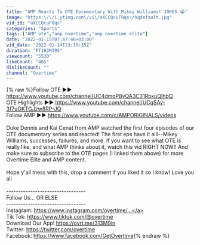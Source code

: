 ```yaml
---
title: "AMP Reacts To OTE Documentary With Mikey Williams! JOKES 😭"
image: "https:\/\/i.ytimg.com\/vi\/aXCCQcuF8qs\/hqdefault.jpg"
vid_id: "aXCCQcuF8qs"
categories: "Sports"
tags: ["AMP ote","amp overtime","amp overtime elite"]
date: "2022-01-15T07:47:46+03:00"
vid_date: "2022-01-14T23:30:35Z"
duration: "PT1H3M39S"
viewcount: "5530"
likeCount: "405"
dislikeCount: ""
channel: "Overtime"
---
```

{% raw %}Follow OTE ►► <a rel="nofollow" target="blank" href="https://www.youtube.com/channel/UC4dmpP8vQA3C31RbxuQlhbQ">https://www.youtube.com/channel/UC4dmpP8vQA3C31RbxuQlhbQ</a><br />OTE Highlights ►► <a rel="nofollow" target="blank" href="https://www.youtube.com/channel/UCqSAy-3f7uOKTGJzw8RP-JQ">https://www.youtube.com/channel/UCqSAy-3f7uOKTGJzw8RP-JQ</a><br />Follow AMP ►► <a rel="nofollow" target="blank" href="https://www.youtube.com/c/AMPORIGINALS/videos">https://www.youtube.com/c/AMPORIGINALS/videos</a><br /><br />Duke Dennis and Kai Cenat from AMP watched the first four episodes of our OTE documentary series and reacted! The first eps have it alll--Mikey Williams, successes, failures, and more. If you want to see what OTE is really like, and what AMP thinks about it, watch this vid RIGHT NOW!! And make sure to subscribe to the OTE pages (I linked them above) for more Overtime Elite and AMP content.<br /><br />Hope y'all mess with this, drop a comment if you liked it so I know! Love you all<br /><br />---------------------------------<br />Follow Us... OR ELSE<br />---------------------------------<br />Instagram: <a rel="nofollow" target="blank" href="https://www.instagram.com/overtime/​​...">https://www.instagram.com/overtime/​​...</a><br />Tik Tok: <a rel="nofollow" target="blank" href="https://www.tiktok.com/@overtime​​​​​​​​">https://www.tiktok.com/@overtime​​​​​​​​</a><br />Download Our App! <a rel="nofollow" target="blank" href="https://ovrt.me/313M9in​​​​​​​​">https://ovrt.me/313M9in​​​​​​​​</a><br />Twitter: <a rel="nofollow" target="blank" href="https://twitter.com/overtime​​​​​​​​">https://twitter.com/overtime​​​​​​​​</a><br />Facebook: <a rel="nofollow" target="blank" href="https://www.facebook.com/GetOvertime">https://www.facebook.com/GetOvertime</a>{% endraw %}
